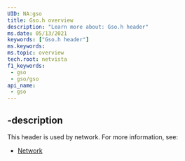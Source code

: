 ```yaml
---
UID: NA:gso 
title: Gso.h overview
description: "Learn more about: Gso.h header"
ms.date: 05/13/2021
keywords: ["Gso.h header"]
ms.keywords: 
ms.topic: overview
tech.root: netvista
f1_keywords:
 - gso
 - gso/gso
api_name:
 - gso
---
```



## -description

This header is used by network. For more information, see:

- [Network](../_netvista/index.md)
